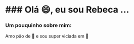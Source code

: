 <h1> ### Olá 😄, eu sou Rebeca ... </h1>

<div>
  <h3> Um pouquinho sobre mim: </h3> 
  <p> Amo pão de 🧀 e sou super viciada em 🍫</p>
</div>

<!--
- 🔭 No momento estou trabalhando
- 🌱 I’m currently learning ...
- 👯 I’m looking to collaborate on ...
- 🤔 I’m looking for help with ...
- 💬 Ask me about ...
- 📫 How to reach me: ...
- 😄 Pronouns: ...
- ⚡ Fun fact: ... 

<br/>
<div class="row">
    <div class="col-md-6">
        <h4>No momento estou trabalhando: </h4>
    </div>
    <div>
        <img src="http://whatsrel.com.br/wp-content/uploads/2018/10/stefanini.png" style="border-radius: 50%;" alt=""/>
    </div>
</div> -->
   

